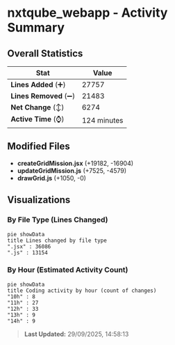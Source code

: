 # nxtqube_webapp - Activity Summary 

## Overall Statistics

| Stat                   | Value                                                             |
| ---------------------- | ----------------------------------------------------------------- |
| **Lines Added** (➕)   | 27757                                          |
| **Lines Removed** (➖) | 21483                                        |
| **Net Change** (↕)    | 6274                |
| **Active Time** (⌚)   | 124 minutes |


## Modified Files
- **createGridMission.jsx** (+19182, -16904)
- **updateGridMission.js** (+7525, -4579)
- **drawGrid.js** (+1050, -0)

## Visualizations

### By File Type (Lines Changed)

```mermaid
pie showData
title Lines changed by file type
".jsx" : 36086
".js" : 13154
```

### By Hour (Estimated Activity Count)

```mermaid
pie showData
title Coding activity by hour (count of changes)
"10h" : 8
"11h" : 27
"12h" : 33
"13h" : 9
"14h" : 9
```


> **Last Updated:** 29/09/2025, 14:58:13